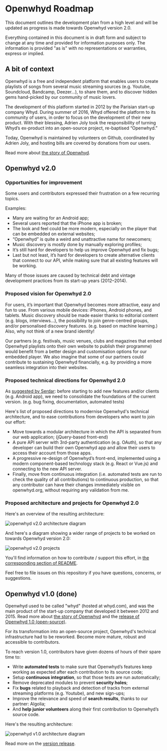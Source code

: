 # Openwhyd Roadmap

This document outlines the development plan from a high level and will be updated as progress is made towards Openwhyd version 2.0.

Everything contained in this document is in draft form and subject to change at any time and provided for information purposes only. The information is provided "as is" with no representations or warranties, express or implied.

## A bit of context

Openwhyd is a free and independent platform that enables users to create playlists of songs from several music streaming sources (e.g. Youtube, Soundcloud, Bandcamp, Deezer…), to share them, and to discover hidden gems hand-picked by our community of music lovers.

The development of this platform started in 2012 by the Parisian start-up company Whyd. During summer of 2016, Whyd offered the platform to its community of users, in order to focus on the development of their new product. With their blessing, Adrien Joly took the responsibility of turning Whyd’s ex-product into an open-source project, re-baptised “Openwhyd.”

Today, Openwhyd is maintained by volunteers on Github, coordinated by Adrien Joly, and hosting bills are covered by donations from our users.

Read more about [the story of Openwhyd](https://medium.com/openwhyd/music-amongst-other-topics-a4f41657d6d?source=collection_home---6------4----------------).

## Openwhyd v2.0

### Opportunities for improvement

Some users and contributors expressed their frustration on a few recurring topics.

Examples:
- Many are waiting for an Android app;
- Several users reported that the iPhone app is broken;
- The look and feel could be more modern, especially on the player that can be embedded on external websites;
- “Openwhyd” is quite a weird and unattractive name for newcomers;
- Music discovery is mostly done by manually exploring profiles;
- It’s still hard for developers to help us improve Openwhyd and fix bugs;
- Last but not least, it’s hard for developers to create alternative clients that connect to our API, while making sure that all existing features will be working.

Many of those issues are caused by technical debt and vintage development practices from its start-up years (2012–2014).

### Proposed vision for Openwhyd 2.0

For users, it’s important that Openwhyd becomes more attractive, easy and fun to use. From various mobile devices: iPhones, Android phones, and tablets. Music discovery should be made easier thanks to editorial content (e.g. blogs, interviews…), the possibility to join genre-centred groups, and/or personalised discovery features. (e.g. based on machine learning.) Also, why not think of a new brand identity!

Our partners (e.g. festivals, music venues, clubs and magazines that embed Openwhyd playlists onto their own website to publish their programme) would benefit from a better design and customisation options for our embedded player. We also imagine that some of our partners could contribute to sustaining Openwhyd financially, e.g. by providing a more seamless integration into their websites.

### Proposed technical directions for Openwhyd 2.0

As [suggested by Serdar](https://github.com/openwhyd/openwhyd/issues/101): before starting to add new features and/or clients (e.g. Android app), we need to consolidate the foundations of the current version. (e.g. bug fixing, documentation, automated tests)

Here's list of proposed directions to modernise Openwhyd's technical architecture, and to ease contributions from developers who want to join our effort:
- Move towards a modular architecture in which the API is separated from our web application; (jQuery-based front-end)
- A pure API server with 3rd-party authentication (e.g. OAuth), so that any developer can build their own Openwhyd app and allow their users to access their account from those apps.
- A progressive re-design of Openwhyd’s front-end, implemented using a modern component-based technology stack (e.g. React or Vue.js) and connecting to the new API server.
- Finally, move from continuous integration (i.e. automated tests are run to check the quality of all contributions) to continuous production, so that any contributor can have their changes immediately visible on openwhyd.org, without requiring any validation from me.

### Proposed architecture and projects for Openwhyd 2.0

Here's an overview of the resulting architecture:

![openwhyd v2.0 architecture diagram](openwhyd-v2-architecture.png)

And here's a diagram showing a wider range of projects to be worked on towards Openwhyd version 2.0:

![openwhyd v2.0 projects](openwhyd-v2-projects.png)

You'll find information on how to contribute / support this effort, in [the corresponding section of README](https://github.com/openwhyd/openwhyd#support-openwhyd).

Feel free to file issues on this repository if you have questions, concerns, or suggestions.

## Openwhyd v1.0 (done)

Openwhyd used to be called "whyd" (hosted at whyd.com), and was the main product of the start-up company that developed it between 2012 and 2015. Read more about [the story of Openwhyd](https://medium.com/openwhyd/music-amongst-other-topics-a4f41657d6d?source=collection_home---6------4----------------) and the [release of Openwhyd 1.0 (open-source)](https://medium.com/openwhyd/openwhyd-has-become-a-mature-project-releasing-v1-0-92a398f99c75?source=collection_home---6------2----------------).

For its transformation into an open-source project, Openwhyd's technical infrastructure had to be reworked. Become more mature, robust and accessible to contributors.

To reach version 1.0, contributors have given dozens of hours of their spare time to:
- Write **automated tests** to make sure that Openwhyd’s features keep working as expected after each contribution to its source code;
- Setup **continuous integration**, so that those tests are run automatically;
- Remove deprecated modules to prevent **security holes**;
- Fix **bugs** related to playback and detection of tracks from external streaming platforms (e.g. Youtube), and new sign-ups;
- Improve the relevance and speed of **search results**, thanks to our partner: Algolia;
- And **help junior volunteers** along their first contribution to Openwhyd’s source code.

Here's the resulting architecture:

![openwhyd v1.0 architecture diagram](openwhyd-v1-architecture.png)

Read more on the [version release](https://github.com/openwhyd/openwhyd/releases/tag/v1.0).
